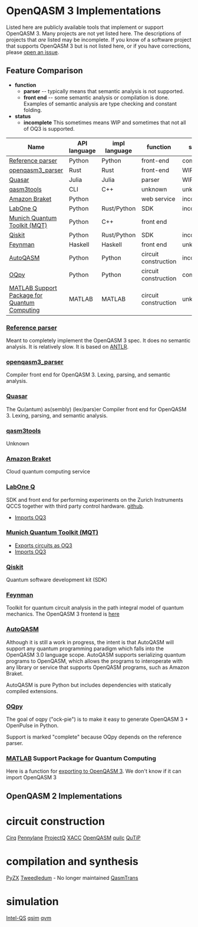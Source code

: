 <!-- Copyright Contributors to the Qiskit project. -->
# OpenQASM 3 Implementations

Listed here are publicly available tools that implement or support OpenQASM 3.
Many projects are not yet listed here. The descriptions of projects that *are* listed
may be incomplete.
If you know of a software project that supports OpenQASM 3 but is not listed here, or if
you have corrections, please
[open an issue](https://github.com/openqasm/openqasm/issues?q=sort%3Aupdated-desc+is%3Aissue+is%3Aopen).

## Feature Comparison

* **function**
    * **parser** -- typically means that semantic analysis is not supported.
    * **front end** -- some semantic analysis or compilation is done.
      Examples of semantic analysis are type checking and constant folding.
* **status**
    * **incomplete** This sometimes means WIP and sometimes that not all of OQ3 is supported.

| Name                                                        | API language | impl language | function             | status     | license |
|-------------------------------------------------------------|--------------|---------------|----------------------|------------|---------|
| [Reference parser](#reference-parser)                       | Python       | Python        | front-end            | complete   | OSS     |
| [openqasm3_parser](#openqasm3_parser)                       | Rust         | Rust          | front-end            | WIP        | OSS     |
| [Quasar](#quasar)                                           | Julia        | Julia         | parser               | WIP        | OSS     |
| [qasm3tools](#qasm3tools)                                   | CLI          | C++           | unknown              | unknown    | OSS     |
| [Amazon Braket](#amazon-braket)                             | Python       |               | web service          | incomplete |         |
| [LabOne Q](#labone-q)                                       | Python       | Rust/Python   | SDK                  | incomplete | OSS     |
| [Munich Quantum Toolkit (MQT)](#munich-quantum-toolkit-mqt) | Python       | C++           | front end            |            | OSS     |
| [Qiskit](#qiskit)                                           | Python       | Rust/Python   | SDK                  | incomplete | OSS     |
| [Feynman](#feynman)                                         | Haskell      | Haskell       | front end            | unknown    | OSS     |
| [AutoQASM](#autoqasm)                                       | Python       | Python        | circuit construction | incomplete | OSS     |
| [OQpy](#oqpy)                                               | Python       | Python        | circuit construction | complete   | OSS     |
| [MATLAB Support Package for Quantum Computing](#matlab)     | MATLAB       | MATLAB        | circuit construction | unknown    | unknown |

### [Reference parser](https://github.com/openqasm/openqasm/tree/main/source/openqasm)

Meant to completely implement the OpenQASM 3 spec. It does no semantic analysis. It is relatively slow.
It is based on [ANTLR](https://www.antlr.org/).

### [openqasm3_parser](https://github.com/Qiskit/openqasm3_parser)
Compiler front end for OpenQASM 3. Lexing, parsing, and semantic analysis.

### [Quasar](https://github.com/kshyatt-aws/Quasar.jl)
The Qu(antum) as(sembly) (lex/pars)er
Compiler front end for OpenQASM 3. Lexing, parsing, and semantic analysis.

### [qasm3tools](https://github.com/softwareQinc/qasm3tools)
Unknown

### [Amazon Braket](https://docs.aws.amazon.com/braket/latest/developerguide/braket-openqasm.html)
Cloud quantum computing service

### [LabOne Q](https://www.zhinst.com/americas/en/quantum-computing-systems/labone-q)
SDK and front end for performing experiments on the Zurich Instruments QCCS together with third party control hardware.
[github](https://github.com/zhinst/laboneq).
* [Imports OQ3](https://docs.zhinst.com/labone_q_user_manual/core/reference/openqasm3.html)

### [Munich Quantum Toolkit (MQT)](https://mqt.readthedocs.org)
* [Exports circuits as OQ3](https://mqt.readthedocs.io/projects/core/en/latest/quickstart.html)
* [Imports OQ3](https://mqt.readthedocs.io/projects/core/en/latest/api/mqt/core/index.html#mqt.core.load)

### [Qiskit](https://github.com/qiskit)
Quantum software development kit (SDK)

### [Feynman](https://github.com/meamy/feynman)
Toolkit for quantum circuit analysis in the path integral model of quantum mechanics.
The OpenQASM 3 frontend is [here](https://github.com/meamy/feynman/tree/master/src/Feynman/Frontend/OpenQASM3)

### [AutoQASM](https://github.com/amazon-braket/autoqasm)
Although it is still a work in progress, the intent is that AutoQASM will support any
quantum programming paradigm which falls into the OpenQASM 3.0 language scope. AutoQASM
supports serializing quantum programs to OpenQASM, which allows the programs to interoperate
with any library or service that supports OpenQASM programs, such as Amazon Braket.

AutoQASM is pure Python but includes dependencies with statically compiled extensions.

### [OQpy](https://github.com/openqasm/oqpy)
The goal of oqpy ("ock-pie") is to make it easy to generate OpenQASM 3 + OpenPulse in Python.

Support is marked "complete" because OQpy depends on the reference parser.

### [MATLAB](https://www.mathworks.com/products/quantum-computing.html) Support Package for Quantum Computing

Here is a function for [exporting to OpenQASM 3](https://www.mathworks.com/help/matlab/ref/quantumcircuit.generateqasm.html).
We don't know if it can import OpenQASM 3

## OpenQASM 2 Implementations

# circuit construction

[Cirq](https://github.com/quantumlib/cirq)
[Pennylane](https://pennylane.ai/)
[ProjectQ](https://github.com/ProjectQ-Framework/ProjectQ)
[XACC](https://github.com/eclipse-xacc/xacc)
[OpenQASM](https://github.com/QuantumBFS/OpenQASM.jl)
[quilc](https://github.com/quil-lang/quilc)
[QuTiP](https://github.com/qutip/qutip-qip)

# compilation and synthesis

[PyZX](https://github.com/zxcalc/pyzx)
[Tweedledum](https://github.com/boschmitt/tweedledum) - No longer maintained
[QasmTrans](https://github.com/pnnl/qasmtrans)

# simulation

[Intel-QS](https://github.com/intel/intel-qs)
[qsim](https://github.com/quantumlib/qsim)
[qvm](https://github.com/quil-lang/qvm)

<!--  LocalWords:  Qiskit OpenQASM 3Aissue 3Aopen impl OSS openqasm3 WIP CLI Qu 3Aissue OQ3
<!--  LocalWords:  qasm3tools Braket braket qiskit SDK ANTLR Lexing antum lex 3Aopen LabOne
<!--  LocalWords:  sembly QASM AST BNF  labone MQT munich mqt feynman AutoQASM autoqasm
<!--  LocalWords:  OQpy oqpy QCCS github frontend ock OpenPulse  -->
